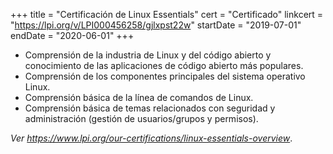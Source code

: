 +++
title = "Certificación de Linux Essentials"
cert = "Certificado"
linkcert = "https://lpi.org/v/LPI000456258/gjlxpst22w"
startDate = "2019-07-01"
endDate = "2020-06-01"
+++
* Comprensión de la industria de Linux y del código abierto y conocimiento de las aplicaciones de código abierto más populares.
* Comprensión de los componentes principales del sistema operativo Linux.
* Comprensión básica de la línea de comandos de Linux.
* Comprensión básica de temas relacionados con seguridad y administración (gestión de usuarios/grupos y permisos).

*Ver https://www.lpi.org/our-certifications/linux-essentials-overview*.